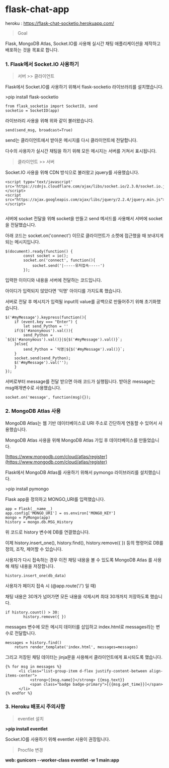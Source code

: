 # flask-chat-app
heroku : https://flask-chat-socketio.herokuapp.com/

> Goal

Flask, MongoDB Atlas, Socket.IO를 사용해 실시간 채팅 애플리케이션을 제작하고 배포하는 것을 목표로 합니다.

### 1\. Flask에서 Socket.IO 사용하기

> 서버 >> 클라이언트

Flask에서 Socket.IO를 사용하기 위해서 flask-socketio 라이브러리를 설치했습니다.

\>pip install flask-socketio

```
from flask_socketio import SocketIO, send
socketio = SocketIO(app)
```

라이브러리 사용을 위해 위와 같이 불러왔습니다. 

```
send(send_msg, broadcast=True)
```

send는 클라이언트에서 받아온 메시지를 다시 클라이언트에 전달합니다.

다수의 사용자가 실시간 채팅을 하기 위해 모든 메시지는 서버를 거쳐서 표시됩니다.

> 클라이언트 >> 서버

Socket.IO 사용을 위해 CDN 방식으로 불러왔고 jquery를 사용했습니다.

```
<script type='text/javascript' src='https://cdnjs.cloudflare.com/ajax/libs/socket.io/2.3.0/socket.io.js'></script>
<script src="https://ajax.googleapis.com/ajax/libs/jquery/2.2.4/jquery.min.js"></script>
    
```

서버에 socket 전달을 위해 socket을 만들고 send 메서드를 사용해서 서버에 socket을 전달했습니다.

아래 코드는 socket.on('connect') 이므로 클라이언트가 소켓에 접근했을 때 보내지게 되는 메시지입니다.

```
$(document).ready(function() {
        const socket = io();
        socket.on('connect', function(){
            socket.send('|-----유저접속-----')
        });
```

입력한 이이디와 내용을 서버에 전달하는 코드입니다.

아이디가 입력되지 않았다면 '익명' 아이디를 가지도록 했습니다.

서버로 전달 후 메시지가 입력될 input의 value를 공백으로 만들어주기 위해 초기화했습니다.

```
$('#myMessage').keypress(function(){
    if (event.key === "Enter") {
    	let send_Python = ''
    if($('#anonymous').val()){
        send_Python = `${$('#anonymous').val()}|${$('#myMessage').val()}`;
    }else{
        send_Python = `익명|${$('#myMessage').val()}`;
    }
    socket.send(send_Python);
    $('#myMessage').val('');
    }
});
```

서버로부터 message를 전달 받으면 아래 코드가 실행됩니다. 받아온 message는 msg매개변수로 사용했습니다.

```
socket.on('message', function(msg){});
```

### 2\. MongoDB Atlas 사용

MongoDB Atlas는 웹 기반 데이터베이스로 URI 주소로 간단하게 연동할 수 있어서 사용했습니다.

MongoDB Atlas 사용을 위해 MongoDB Atlas 가입 후 데이터베이스를 만들었습니다.

[https://www.mongodb.com/cloud/atlas/register](https://www.mongodb.com/cloud/atlas/register)

Flask에서 MongoDB Atlas를 사용하기 위해서 pymongo 라이브러리를 설치했습니다.

\>pip install pymongo

Flask app을 정의하고 MONGO\_URI를 입력했습니다.

```
app = Flask(__name__)
app.config['MONGO_URI'] = os.environ['MONGO_KEY']
mongo = PyMongo(app)
history = mongo.db.MSG_History
```

위 코드로 history 변수에 DB를 연결했습니다.

이제 history.insert\_one(), history.find(), history.remove({ }) 등의 명령어로 DB를 정의, 조작, 제어할 수 있습니다.

사용자가 다시 접속하는 경우 이전 채팅 내용을 볼 수 있도록 MongoDB Atlas 를 사용해 채팅 내용을 저장합니다. 

```
history.insert_one(db_data)
```

사용자가 페이지 접속 시 (@app.route('/') 일 때)

채팅 내용은 30개가 넘어가면 모든 내용을 삭제시켜 최대 30개까지 저장하도록 했습니다.

```
if history.count() > 30:
        history.remove({ })
```

messages 변수에 모든 메시지 데이터를 삽입하고 index.html로 messages라는 변수로 전달합니다.

```
messages = history.find()
    return render_template('index.html', messages=messages)
```

그리고 저장된 채팅 데이터는 jinja문을 사용해서 클라이언트에게 표시되도록 했습니다.

```
{% for msg in messages %}           
      <li class="list-group-item d-flex justify-content-between align-items-center">
           <strong>{{msg.name}}</strong> {{msg.text}}
           <span class="badge badge-primary">[{{msg.get_time}}]</span>
      </li>
{% endfor %}
```

### 3\. Heroku 배포시 주의사항

> eventlet 설치

**\>pip install eventlet**

Socket.IO를 사용하기 위해 eventlet 사용이 권장됩니다.

> Procfile 변경

**web: gunicorn --worker-class eventlet -w 1 main:app**
